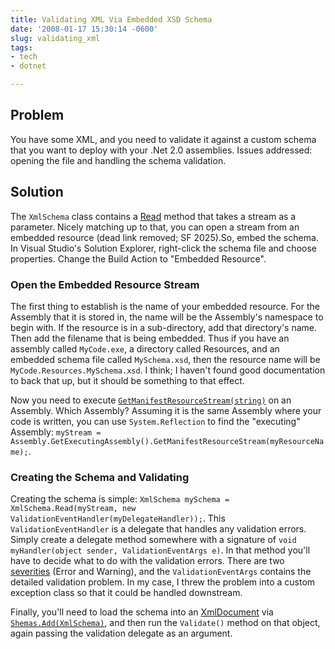 ```yaml
---
title: Validating XML Via Embedded XSD Schema
date: '2008-01-17 15:30:14 -0600'
slug: validating_xml
tags:
- tech
- dotnet

---
```


## Problem

You have some XML, and you need to validate it against a custom
schema that you want to deploy with your .Net 2.0 assemblies. Issues addressed:
opening the file and handling the schema validation.

## Solution

The `XmlSchema` class contains a
[Read](https://msdn2.microsoft.com/en-us/library/system.xml.schema.xmlschema.read.aspx)
method that takes a stream as a parameter. Nicely matching up to that, you can
open a stream from an embedded resource (dead link removed; SF 2025).So, embed
the schema. In Visual Studio's Solution Explorer, right-click the schema file
and choose properties. Change the Build Action to "Embedded Resource".

<!-- truncate -->

### Open the Embedded Resource Stream

The first thing to establish is the name of your embedded resource. For the
Assembly that it is stored in, the name will be the Assembly's namespace to
begin with. If the resource is in a sub-directory, add that directory's name.
Then add the filename that is being embedded. Thus if you have an assembly
called `MyCode.exe`, a directory called Resources, and an embedded schema file
called `MySchema.xsd`, then the resource name will be
`MyCode.Resources.MySchema.xsd`. I think; I haven't found good documentation to
back that up, but it should be something to that effect.

Now you need to execute [`GetManifestResourceStream(string)`](https://msdn2.microsoft.com/en-us/library/system.reflection.assembly.getmanifestresourcestream.aspx)
on an Assembly. Which Assembly? Assuming it is the same Assembly where your code
is written, you can use `System.Reflection` to find the "executing" Assembly:
`myStream =
Assembly.GetExecutingAssembly().GetManifestResourceStream(myResourceName);`.

### Creating the Schema and Validating

Creating the schema is simple: `XmlSchema mySchema = XmlSchema.Read(myStream,
new ValidationEventHandler(myDelegateHandler));`. This `ValidationEventHandler` is a delegate that
handles any validation errors. Simply create a delegate method somewhere with a
signature of `void myHandler(object sender, ValidationEventArgs e)`. In that
method you'll have to decide what to do with the validation errors. There are
two [severities](https://msdn2.microsoft.com/en-us/library/system.xml.schema.xmlseveritytype.aspx)
(Error and Warning), and the `ValidationEventArgs` contains the detailed
validation problem. In my case, I threw the problem into a custom exception
class so that it could be handled downstream.

Finally, you'll need to load the schema into an [XmlDocument](https://msdn2.microsoft.com/en-us/library/system.xml.xmldocument.aspx)
via [`Shemas.Add(XmlSchema)`](https://msdn2.microsoft.com/en-us/library/system.xml.xmldocument_members.aspx),
and then run the `Validate()` method on that object, again passing the
validation delegate as an argument.

